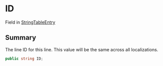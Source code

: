 # ID

Field in [StringTableEntry](yarn.unity.stringtableentry.md)

## Summary

The line ID for this line. This value will be the same across all localizations.

```csharp
public string ID;
```
